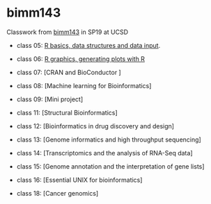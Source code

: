 # bimm143

Classwork from [bimm143](https://bioboot.github.io/bimm143_S19/) in SP19 at UCSD 

- class 05: [R basics, data structures and data input](https://github.com/FlyingFanstastica/bimm143/tree/master/class05/class05).

- class 06: [R graphics, generating plots with R](https://github.com/FlyingFanstastica/bimm143/tree/master/class06)

- class 07: [CRAN and BioConductor ]

- class 08: [Machine learning for Bioinformatics]

- class 09: [Mini project]

- class 11: [Structural Bioinformatics]

- class 12: [Bioinformatics in drug discovery and design]

- class 13: [Genome informatics and high throughput sequencing]

- class 14: [Transcriptomics and the analysis of RNA-Seq data]

- class 15: [Genome annotation and the interpretation of gene lists]

- class 16: [Essential UNIX for bioinformatics]

- class 18: [Cancer genomics]
